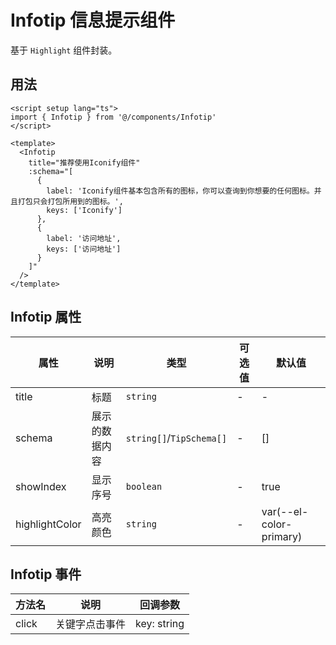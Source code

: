 # Infotip 信息提示组件

基于 `Highlight` 组件封装。

## 用法

```vue
<script setup lang="ts">
import { Infotip } from '@/components/Infotip'
</script>

<template>
  <Infotip
    title="推荐使用Iconify组件"
    :schema="[
      {
        label: 'Iconify组件基本包含所有的图标，你可以查询到你想要的任何图标。并且打包只会打包所用到的图标。',
        keys: ['Iconify']
      },
      {
        label: '访问地址',
        keys: ['访问地址']
      }
    ]"
  />
</template>

```

## Infotip 属性

| 属性 | 说明 | 类型 | 可选值 | 默认值 |
| ---- | ---- | ---- | ---- | ---- |
| title | 标题 | `string` | - | - |
| schema | 展示的数据内容 | `string[]`/`TipSchema[]` | - | [] |
| showIndex | 显示序号 | `boolean` | - | true |
| highlightColor | 高亮颜色 | `string` | - | var(--el-color-primary) |

## Infotip 事件

| 方法名 | 说明 | 回调参数 |
| ---- | ---- | ---- |
| click | 关键字点击事件 | key: string |
